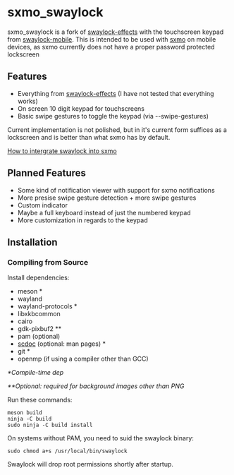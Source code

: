 # sxmo_swaylock

sxmo_swaylock is a fork of [swaylock-effects](https://github.com/jirutka/swaylock-effects)
with the touchscreen keypad from [swaylock-mobile](https://codeberg.org/slatian/swaylock-mobile).
This is intended to be used with [sxmo](https://sxmo.org/) on mobile devices, as sxmo currently
does not have a proper password protected lockscreen 

## Features

- Everything from [swaylock-effects](https://github.com/jirutka/swaylock-effects) (I have not tested that everything works)
- On screen 10 digit keypad for touchscreens 
- Basic swipe gestures to toggle the keypad (via --swipe-gestures)

Current implementation is not polished, but in it's current form suffices as a lockscreen and is 
better than what sxmo has by default.

[How to intergrate swaylock into sxmo](https://slatecave.net/blog/integrating-my-screenlocker-with-sxmo-part-2/)

## Planned Features

- Some kind of notification viewer with support for sxmo notifications
- More presise swipe gesture detection + more swipe gestures
- Custom indicator 
- Maybe a full keyboard instead of just the numbered keypad
- More customization in regards to the keypad

## Installation

### Compiling from Source

Install dependencies:

* meson \*
* wayland
* wayland-protocols \*
* libxkbcommon
* cairo
* gdk-pixbuf2 \*\*
* pam (optional)
* [scdoc](https://git.sr.ht/~sircmpwn/scdoc) (optional: man pages) \*
* git \*
* openmp (if using a compiler other than GCC)

_\*Compile-time dep_

_\*\*Optional: required for background images other than PNG_

Run these commands:

	meson build
	ninja -C build
	sudo ninja -C build install

On systems without PAM, you need to suid the swaylock binary:

	sudo chmod a+s /usr/local/bin/swaylock

Swaylock will drop root permissions shortly after startup.

